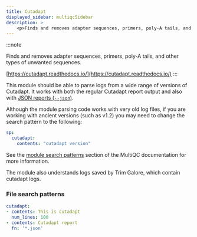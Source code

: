 ```yaml
---
title: Cutadapt
displayed_sidebar: multiqcSidebar
description: >
    <p>Finds and removes adapter sequences, primers, poly-A tails, and other types of unwanted sequences.</p>
---
```


<!--
~~~~~ DO NOT EDIT ~~~~~
This file is autogenerated from the MultiQC module python docstring.
Do not edit the markdown, it will be overwritten.

File path for the source of this content: multiqc/modules/cutadapt/cutadapt.py
~~~~~~~~~~~~~~~~~~~~~~~
-->

:::note
<p>Finds and removes adapter sequences, primers, poly-A tails, and other types of unwanted sequences.</p>

[https://cutadapt.readthedocs.io/](https://cutadapt.readthedocs.io/)
:::

This module should be able to parse logs from a wide range of versions of Cutadapt.
It works with both the regular Cutadapt report output and also with
[JSON reports (`--json`)](https://cutadapt.readthedocs.io/en/latest/guide.html#json-report).

Although the module parsing code works with very old log files, if you are working with
ancient versions (such as v1.2) you may need to change the search pattern to the following:

```yaml
sp:
  cutadapt:
    contents: "cutadapt version"
```

See the [module search patterns](../getting_started/config#module-search-patterns)
section of the MultiQC documentation for more information.

The module also understands logs saved by Trim Galore, which contain cutadapt logs.

### File search patterns

```yaml
cutadapt:
- contents: This is cutadapt
  num_lines: 100
- contents: Cutadapt report
  fn: '*.json'
```
    
